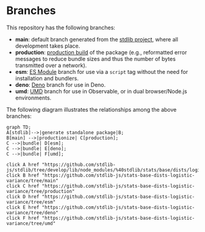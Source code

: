 <!--

@license Apache-2.0

Copyright (c) 2022 The Stdlib Authors.

Licensed under the Apache License, Version 2.0 (the "License");
you may not use this file except in compliance with the License.
You may obtain a copy of the License at

    http://www.apache.org/licenses/LICENSE-2.0

Unless required by applicable law or agreed to in writing, software
distributed under the License is distributed on an "AS IS" BASIS,
WITHOUT WARRANTIES OR CONDITIONS OF ANY KIND, either express or implied.
See the License for the specific language governing permissions and
limitations under the License.

-->

# Branches

This repository has the following branches:

-   **main**: default branch generated from the [stdlib project][stdlib-url], where all development takes place.
-   **production**: [production build][production-url] of the package (e.g., reformatted error messages to reduce bundle sizes and thus the number of bytes transmitted over a network).
-   **esm**: [ES Module][esm-url] branch for use via a `script` tag without the need for installation and bundlers.
-   **deno**: [Deno][deno-url] branch for use in Deno.
-   **umd**: [UMD][umd-url] branch for use in Observable, or in dual browser/Node.js environments.

The following diagram illustrates the relationships among the above branches:

```mermaid
graph TD;
A[stdlib]-->|generate standalone package|B;
B[main] -->|productionize| C[production];
C -->|bundle| D[esm];
C -->|bundle| E[deno];
C -->|bundle| F[umd];

click A href "https://github.com/stdlib-js/stdlib/tree/develop/lib/node_modules/%40stdlib/stats/base/dists/logistic/variance"
click B href "https://github.com/stdlib-js/stats-base-dists-logistic-variance/tree/main"
click C href "https://github.com/stdlib-js/stats-base-dists-logistic-variance/tree/production"
click D href "https://github.com/stdlib-js/stats-base-dists-logistic-variance/tree/esm"
click E href "https://github.com/stdlib-js/stats-base-dists-logistic-variance/tree/deno"
click F href "https://github.com/stdlib-js/stats-base-dists-logistic-variance/tree/umd"
```

[stdlib-url]: https://github.com/stdlib-js/stdlib/tree/develop/lib/node_modules/%40stdlib/stats/base/dists/logistic/variance
[production-url]: https://github.com/stdlib-js/stats-base-dists-logistic-variance/tree/production
[deno-url]: https://github.com/stdlib-js/stats-base-dists-logistic-variance/tree/deno
[umd-url]: https://github.com/stdlib-js/stats-base-dists-logistic-variance/tree/umd
[esm-url]: https://github.com/stdlib-js/stats-base-dists-logistic-variance/tree/esm